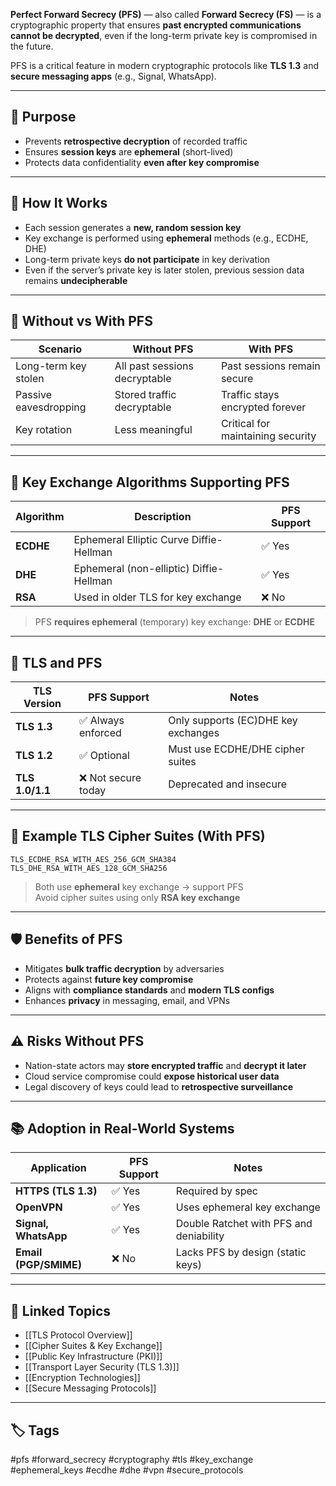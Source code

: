 **Perfect Forward Secrecy (PFS)** — also called **Forward Secrecy (FS)** — is a cryptographic property that ensures **past encrypted communications cannot be decrypted**, even if the long-term private key is compromised in the future.

PFS is a critical feature in modern cryptographic protocols like **TLS 1.3** and **secure messaging apps** (e.g., Signal, WhatsApp).

---

## 🎯 Purpose

- Prevents **retrospective decryption** of recorded traffic  
- Ensures **session keys** are **ephemeral** (short-lived)  
- Protects data confidentiality **even after key compromise**

---

## 🔑 How It Works

- Each session generates a **new, random session key**  
- Key exchange is performed using **ephemeral** methods (e.g., ECDHE, DHE)  
- Long-term private keys **do not participate** in key derivation  
- Even if the server’s private key is later stolen, previous session data remains **undecipherable**

---

## 🔄 Without vs With PFS

| Scenario               | Without PFS               | With PFS                          |
|------------------------|---------------------------|------------------------------------|
| Long-term key stolen   | All past sessions decryptable | Past sessions remain secure    |
| Passive eavesdropping  | Stored traffic decryptable | Traffic stays encrypted forever |
| Key rotation           | Less meaningful            | Critical for maintaining security |

---

## 🧠 Key Exchange Algorithms Supporting PFS

| Algorithm | Description                                  | PFS Support |
|-----------|----------------------------------------------|-------------|
| **ECDHE** | Ephemeral Elliptic Curve Diffie-Hellman      | ✅ Yes      |
| **DHE**   | Ephemeral (non-elliptic) Diffie-Hellman      | ✅ Yes      |
| **RSA**   | Used in older TLS for key exchange           | ❌ No       |

> PFS **requires ephemeral** (temporary) key exchange: **DHE** or **ECDHE**

---

## 🔐 TLS and PFS

| TLS Version | PFS Support              | Notes                                   |
|-------------|--------------------------|-----------------------------------------|
| **TLS 1.3** | ✅ Always enforced        | Only supports (EC)DHE key exchanges     |
| **TLS 1.2** | ✅ Optional               | Must use ECDHE/DHE cipher suites        |
| **TLS 1.0/1.1** | ❌ Not secure today   | Deprecated and insecure                 |

---

## 📜 Example TLS Cipher Suites (With PFS)

```text
TLS_ECDHE_RSA_WITH_AES_256_GCM_SHA384
TLS_DHE_RSA_WITH_AES_128_GCM_SHA256
```

> Both use **ephemeral** key exchange → support PFS  
> Avoid cipher suites using only **RSA key exchange**

---

## 🛡️ Benefits of PFS

- Mitigates **bulk traffic decryption** by adversaries
- Protects against **future key compromise**
- Aligns with **compliance standards** and **modern TLS configs**
- Enhances **privacy** in messaging, email, and VPNs

---

## ⚠️ Risks Without PFS

- Nation-state actors may **store encrypted traffic** and **decrypt it later**
- Cloud service compromise could **expose historical user data**
- Legal discovery of keys could lead to **retrospective surveillance**

---

## 📚 Adoption in Real-World Systems

|Application|PFS Support|Notes|
|---|---|---|
|**HTTPS (TLS 1.3)**|✅ Yes|Required by spec|
|**OpenVPN**|✅ Yes|Uses ephemeral key exchange|
|**Signal, WhatsApp**|✅ Yes|Double Ratchet with PFS and deniability|
|**Email (PGP/SMIME)**|❌ No|Lacks PFS by design (static keys)|

---

## 🔗 Linked Topics

- [[TLS Protocol Overview]]
- [[Cipher Suites & Key Exchange]]
- [[Public Key Infrastructure (PKI)]]
- [[Transport Layer Security (TLS 1.3)]]
- [[Encryption Technologies]]
- [[Secure Messaging Protocols]]

---

## 🏷 Tags

#pfs #forward_secrecy #cryptography #tls #key_exchange #ephemeral_keys #ecdhe #dhe #vpn #secure_protocols